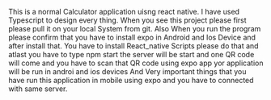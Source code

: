 This is a normal Calculator application uisng react native. I have used Typescript to design every thing.
When you see this project please first please pull it on your local System from git.
Also When you run the program please confirm that you have to install expo in Android and Ios Device and after install that. You have to install React_native Scripts please do that and atlast you have to type npm start the server will be start and one QR code will come and you have to scan that QR code using expo app yor application will be run in androi and ios devices 
And Very important things that you have run this application in mobile using expo and you have to connected with same server.